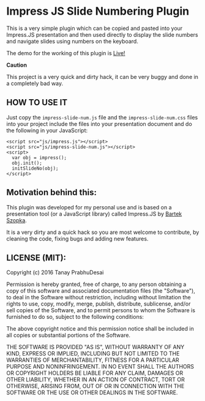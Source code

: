 Impress JS Slide Numbering Plugin
=================================

This is a very simple plugin which can be copied and pasted into your Impress.JS presentation and then used directly to display the slide numbers and navigate slides using numbers on the keyboard.

The demo for the working of this plugin is [Live!](http://tanayseven.github.io/ImpressJS-Slide-Numbering/)

**Caution**

This project is a very quick and dirty hack, it can be very buggy and done in a completely bad way.


HOW TO USE IT
---------------

Just copy the ```impress-slide-num.js``` file and the ```impress-slide-num.css``` files into your project include the files into your presentation document and do the following in your JavaScript:

```
<script src="js/impress.js"></script>
<script src="js/impress-slide-num.js"></script>
<script>
  var obj = impress();
  obj.init();
  initSlideNo(obj);
</script>
```


Motivation behind this:
-----------------------

This plugin was developed for my personal use and is based on a presentation tool (or a JavaScript library) called Impress.JS by [Bartek Szopka](https://github.com/bartaz).

It is a very dirty and a quick hack so you are most welcome to contribute, by cleaning the code, fixing bugs and adding new features.

LICENSE (MIT):
--------------

Copyright (c) 2016 Tanay PrabhuDesai

Permission is hereby granted, free of charge, to any person obtaining a copy
of this software and associated documentation files (the "Software"), to deal
in the Software without restriction, including without limitation the rights
to use, copy, modify, merge, publish, distribute, sublicense, and/or sell
copies of the Software, and to permit persons to whom the Software is
furnished to do so, subject to the following conditions:

The above copyright notice and this permission notice shall be included in
all copies or substantial portions of the Software.

THE SOFTWARE IS PROVIDED "AS IS", WITHOUT WARRANTY OF ANY KIND, EXPRESS OR
IMPLIED, INCLUDING BUT NOT LIMITED TO THE WARRANTIES OF MERCHANTABILITY,
FITNESS FOR A PARTICULAR PURPOSE AND NONINFRINGEMENT. IN NO EVENT SHALL THE
AUTHORS OR COPYRIGHT HOLDERS BE LIABLE FOR ANY CLAIM, DAMAGES OR OTHER
LIABILITY, WHETHER IN AN ACTION OF CONTRACT, TORT OR OTHERWISE, ARISING FROM,
OUT OF OR IN CONNECTION WITH THE SOFTWARE OR THE USE OR OTHER DEALINGS IN
THE SOFTWARE.
